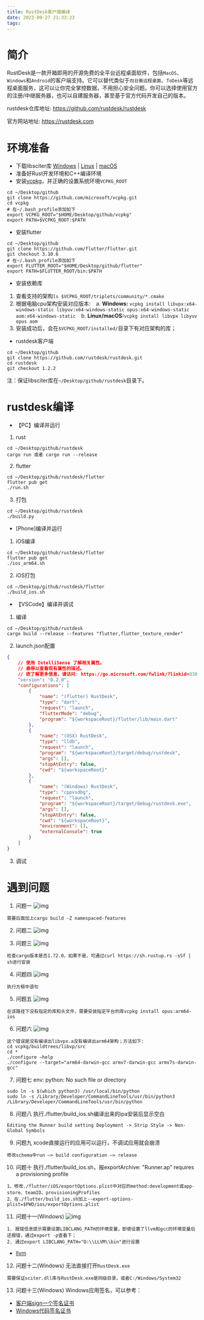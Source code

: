 ```yaml
---
title: RustDesk客户端编译
date: 2023-09-27 21:33:23
tags:
---
```

# 简介
RustDesk是一款开箱即用的开源免费的全平台远程桌面软件，包括`MacOS`、`Windows`和`Android`的客户端支持。它可以替代类似于`向日葵远程桌面`、`ToDesk`等远程桌面服务，这可以让你完全掌控数据，不用担心安全问题。你可以选择使用官方的注册/中继服务器，也可以自建服务器，甚至基于官方代码开发自己的版本。

rustdesk仓库地址: https://github.com/rustdesk/rustdesk

官方网站地址: https://rustdesk.com

<!--more-->

# 环境准备
- 下载libsciter库 [Windows](https://raw.githubusercontent.com/c-smile/sciter-sdk/master/bin.win/x64/sciter.dll) | [Linux](https://raw.githubusercontent.com/c-smile/sciter-sdk/master/bin.lnx/x64/libsciter-gtk.so) | [macOS](https://raw.githubusercontent.com/c-smile/sciter-sdk/master/bin.osx/libsciter.dylib)
- 准备好Rust开发环境和C++编译环境
- 安装[vcpkg](https://github.com/microsoft/vcpkg)，并正确的设置系统环境`VCPKG_ROOT`
```
cd ~/Desktop/github
git clone https://github.com/microsoft/vcpkg.git
cd vcpkg
# 在~/.bash_profile添加如下
export VCPKG_ROOT="$HOME/Desktop/github/vcpkg"
export PATH=$VCPKG_ROOT:$PATH
```
- 安装flutter
```
cd ~/Desktop/github
git clone https://github.com/flutter/flutter.git
git checkout 3.10.6
# 在~/.bash_profile添加如下
export FLUTTER_ROOT="$HOME/Desktop/github/flutter"
export PATH=$FLUTTER_ROOT/bin:$PATH
```
- 安装依赖库
1. 查看支持的架构`ls $VCPKG_ROOT/triplets/community/*.cmake`
2. 根据电脑cpu架构安装对应版本:
&ensp; a. <B>Windows:</B> `vcpkg install libvpx:x64-windows-static libyuv:x64-windows-static opus:x64-windows-static aom:x64-windows-static`
&ensp; b. <B>Linux/macOS:</B>`vcpkg install libvpx libyuv opus aom`
3. 安装成功后，会在`$VCPKG_ROOT/installed/`目录下有对应架构的库；

- rustdesk客户端
```
cd ~/Desktop/github
git clone https://github.com/rustdesk/rustdesk.git
cd rustdesk
git checkout 1.2.2
```
注：保证libsciter库在`~/Desktop/github/rustdesk`目录下。

# rustdesk编译
- 【PC】编译并运行
1. rust
```
cd ~/Desktop/github/rustdesk
cargo run 或者 cargo run --release
``` 

2. flutter
```
cd ~/Desktop/github/rustdesk/flutter
flutter pub get
./run.sh
```

3. 打包
```
cd ~/Desktop/github/rustdesk
./build.py
```

- [Phone]编译并运行
1. iOS编译
```
cd ~/Desktop/github/rustdesk/flutter
flutter pub get
./ios_arm64.sh
``` 
2. iOS打包
```
cd ~/Desktop/github/rustdesk/flutter
./build_ios.sh
``` 
- 【VSCode】编译并调试
1. 编译
```
cd ~/Desktop/github/rustdesk
cargo build --release --features "flutter,flutter_texture_render"
``` 
2. launch.json配置
```json
{
    // 使用 IntelliSense 了解相关属性。 
    // 悬停以查看现有属性的描述。
    // 欲了解更多信息，请访问: https://go.microsoft.com/fwlink/?linkid=830387
    "version": "0.2.0",
    "configurations": [
        {
            "name": "(flutter) RustDesk",
            "type": "dart",
            "request": "launch",
            "flutterMode": "debug",
            "program": "${workspaceRoot}/flutter/lib/main.dart"
        },
        {
            "name": "(OSX) RustDesk",
            "type": "lldb",
            "request": "launch",
            "program": "${workspaceRoot}/target/debug/rustdesk",
            "args": [],
            "stopAtEntry": false,
            "cwd": "${workspaceRoot}"
        },
        {
            "name": "(Windows) RustDesk",
            "type": "cppvsdbg",
            "request": "launch",
            "program": "${workspaceRoot}/target/debug/rustdesk.exe",
            "args": [],
            "stopAtEntry": false,
            "cwd": "${workspaceRoot}",
            "environment": [],
            "externalConsole": true
        }
    ]
}
```
3. 调试

# 遇到问题
1. 问题一
![img](/images/2309062320.png)
```
需要后面加上cargo build -Z namespaced-features
```

2. 问题二
![img](/images/2309061512.jpg)

3. 问题三
![img](/images/2309072123.png)
```
检查cargo版本是否1.72.0，如果不是，可通过curl https://sh.rustup.rs -sSf | sh进行安装
```
4. 问题四
![img](/images/2309061516.jpg)
```
执行方框中语句
```

5. 问题五
![img](/images/2309062107.jpg)
```
在该路径下没有指定的库和头文件，需要安装指定平台的库vcpkg install opus:arm64-ios
```

6. 问题六
![img](/images/2309080819.png)
```
这个错误是没有编译出libvpx.a没有编译出arm64架构；方法如下:
cd vcpkg/buildtrees/libvp/src
cd *
./configure —help
./configure --target="arm64-darwin-gcc armv7-darwin-gcc armv7s-darwin-gcc"
```

7. 问题七
env: python: No such file or directory
```
sudo ln -s $(which python3) /usr/local/bin/python
sudo ln -s /Library/Developer/CommandLineTools/usr/bin/python3 /Library/Developer/CommandLineTools/usr/bin/python
```

8. 问题八
执行./flutter/build_ios.sh编译出来的ipa安装后显示空白
```
Editing the Runner build setting Deployment -> Strip Style -> Non-Global Symbols
```

9. 问题九
xcode直接运行的应用可以运行，不调试应用就会崩溃
```
修改schema中run —> build configuration —> release
```

10. 问题十
执行./flutter/build_ios.sh，报exportArchive: "Runner.ap” requires a provisioning profile
```
1、修改./flutter/iOS/exportOptions.plist中对应的method:development或app-store、teamID、provisioningProfiles
2、在./flutter/build_ios.sh加上--export-options-plist=$PWD/ios/exportOptions.plist
```

11. 问题十一(Windows)
![img](/images/2310120807.png)
```
1. 报错信息提示需要设置LIBCLANG_PATH的环境变量，即使设置了llvm和gcc的环境变量后还报错，通过export -p查看下；
2. 通过export LIBCLANG_PATH="D:\\LLVM\\bin"进行设置
```
- [llvm](https://github.com/llvm/llvm-project)

12. 问题十二(Windows)
无法直接打开`RustDesk.exe`
```
需要保证sciter.dll库与RustDesk.exe是同级目录，或者C:/Windows/System32
```

13. 问题十三(Windows)
Windows应用签名，可以参考：
- [客户端sign一个签名证书](https://blog.csdn.net/wangshubo1989/article/details/50849914)
- [Windows代码签名证书](https://blog.csdn.net/dounick/article/details/105643285)